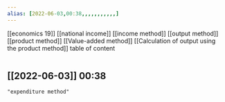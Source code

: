 ```yaml
---
alias: [2022-06-03,00:38,,,,,,,,,,,]
---
```

[[economics 19]] [[national income]] [[income method]] [[output method]] [[product method]] [[Value-added method]]
[[Calculation of output using the product method]]
table of content
```toc
```

[[2022-06-03]] 00:38
- 
```query
"expenditure method"
```